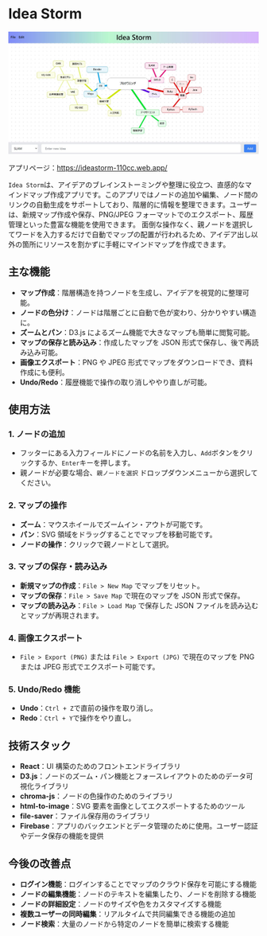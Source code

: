 # Idea Storm

![Idea Stormのサンプル画像](./images/exsample.jpg)

アプリページ：https://ideastorm-110cc.web.app/

`Idea Storm`は、アイデアのブレインストーミングや整理に役立つ、直感的なマインドマップ作成アプリです。このアプリではノードの追加や編集、ノード間のリンクの自動生成をサポートしており、階層的に情報を整理できます。ユーザーは、新規マップ作成や保存、PNG/JPEG フォーマットでのエクスポート、履歴管理といった豊富な機能を使用できます。
面倒な操作なく、親ノードを選択してワードを入力するだけで自動でマップの配置が行われるため、アイデア出し以外の箇所にリソースを割かずに手軽にマインドマップを作成できます。

## 主な機能

- **マップ作成**：階層構造を持つノードを生成し、アイデアを視覚的に整理可能。
- **ノードの色分け**：ノードは階層ごとに自動で色が変わり、分かりやすい構造に。
- **ズームとパン**：D3.js によるズーム機能で大きなマップも簡単に閲覧可能。
- **マップの保存と読み込み**：作成したマップを JSON 形式で保存し、後で再読み込み可能。
- **画像エクスポート**：PNG や JPEG 形式でマップをダウンロードでき、資料作成にも便利。
- **Undo/Redo**：履歴機能で操作の取り消しややり直しが可能。

## 使用方法

### 1. ノードの追加

- フッターにある入力フィールドにノードの名前を入力し、`Add`ボタンをクリックするか、`Enter`キーを押します。
- 親ノードが必要な場合、`親ノードを選択` ドロップダウンメニューから選択してください。

### 2. マップの操作

- **ズーム**：マウスホイールでズームイン・アウトが可能です。
- **パン**：SVG 領域をドラッグすることでマップを移動可能です。
- **ノードの操作**：クリックで親ノードとして選択。

### 3. マップの保存・読み込み

- **新規マップの作成**：`File > New Map` でマップをリセット。
- **マップの保存**：`File > Save Map` で現在のマップを JSON 形式で保存。
- **マップの読み込み**：`File > Load Map` で保存した JSON ファイルを読み込むとマップが再現されます。

### 4. 画像エクスポート

- `File > Export (PNG)` または `File > Export (JPG)` で現在のマップを PNG または JPEG 形式でエクスポート可能です。

### 5. Undo/Redo 機能

- **Undo**：`Ctrl + Z`で直前の操作を取り消し。
- **Redo**：`Ctrl + Y`で操作をやり直し。

## 技術スタック

- **React**：UI 構築のためのフロントエンドライブラリ
- **D3.js**：ノードのズーム・パン機能とフォースレイアウトのためのデータ可視化ライブラリ
- **chroma-js**：ノードの色操作のためのライブラリ
- **html-to-image**：SVG 要素を画像としてエクスポートするためのツール
- **file-saver**：ファイル保存用のライブラリ
- **Firebase**：アプリのバックエンドとデータ管理のために使用。ユーザー認証やデータ保存の機能を提供

## 今後の改善点

- **ログイン機能**：ログインすることでマップのクラウド保存を可能にする機能
- **ノードの編集機能**：ノードのテキストを編集したり、ノードを削除する機能
- **ノードの詳細設定**：ノードのサイズや色をカスタマイズする機能
- **複数ユーザーの同時編集**：リアルタイムで共同編集できる機能の追加
- **ノード検索**：大量のノードから特定のノードを簡単に検索する機能
